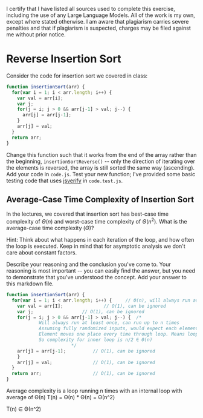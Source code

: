 I certify that I have listed all sources used to complete this exercise, including the use of any Large Language Models. All of the work is my own, except where stated otherwise. I am aware that plagiarism carries severe penalties and that if plagiarism is suspected, charges may be filed against me without prior notice.

# Reverse Insertion Sort

Consider the code for insertion sort we covered in class:

```javascript
function insertionSort(arr) {
  for(var i = 1; i < arr.length; i++) {
    var val = arr[i];
    var j;
    for(j = i; j > 0 && arr[j-1] > val; j--) {
      arr[j] = arr[j-1];
    }
    arr[j] = val;
  }
  return arr;
}
```

Change this function such that it works from the end of the array rather than
the beginning, `insertionSortReverse()` -- only the direction of
iterating over the elements is reversed, the array is still sorted the same way
(ascending). Add your code in `code.js`. Test your new function; I've provided
some basic testing code that uses [jsverify](https://jsverify.github.io/) in
`code.test.js`.

## Average-Case Time Complexity of Insertion Sort

In the lectures, we covered that insertion sort has best-case time complexity of
$\Theta(n)$ and worst-case time complexity of $\Theta(n^2)$. What is the
average-case time complexity ($\Theta$)?

Hint: Think about what happens in each iteration of the loop, and how often the
loop is executed. Keep in mind that for asymptotic analysis we don't care about
constant factors.

Describe your reasoning and the conclusion you've come to. Your reasoning is
most important -- you can easily find the answer, but you need to demonstrate
that you've understood the concept. Add your answer to this markdown file.

```javascript
function insertionSort(arr) { 			
  for(var i = 1; i < arr.length; i++) {		// Θ(n), will always run as many times as array is long
    var val = arr[I];				// O(1), can be ignored
    var j;					// O(1), can be ignored
    for(j = i; j > 0 && arr[j-1] > val; j--) {	/*
			Will always run at least once, can run up to n times
			Assuming fully randomized inputs, would expect each element to have to move half the arrays length, or (n/2).
			Element moves one place every time through loop. Means loop runs average of n/2 times.
			So complexity for inner loop is n/2 ∈ Θ(n)
						*/
	arr[j] = arr[j-1];			// O(1), can be ignored
    }
    arr[j] = val;				// O(1), can be ignored
  }
  return arr;					// O(1), can be ignored
}
```
Average complexity is a loop running n times with an internal loop with average of Θ(n)
T(n) = Θ(n) * Θ(n) = Θ(n^2)

T(n) ∈ Θ(n^2)
